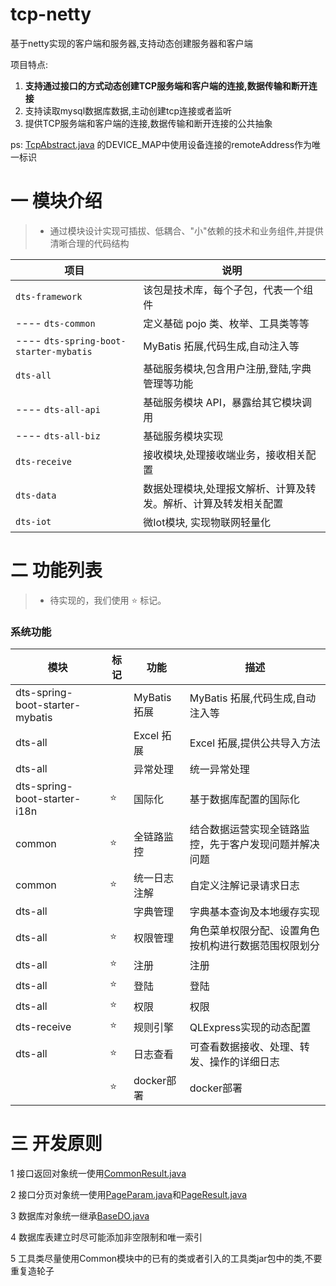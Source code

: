 # tcp-netty

基于netty实现的客户端和服务器,支持动态创建服务器和客户端

项目特点:
1. **支持通过接口的方式动态创建TCP服务端和客户端的连接,数据传输和断开连接**
2. 支持读取mysql数据库数据,主动创建tcp连接或者监听
3. 提供TCP服务端和客户端的连接,数据传输和断开连接的公共抽象

ps: [TcpAbstract.java](netty%2Fsrc%2Fmain%2Fjava%2Fcom%2Fcn%2Fnetty%2FTcpAbstract.java)
的DEVICE_MAP中使用设备连接的remoteAddress作为唯一标识

# 一 模块介绍

> * 通过模块设计实现可插拔、低耦合、"小"依赖的技术和业务组件,并提供清晰合理的代码结构

| 项目                                     | 说明                               |
|----------------------------------------|----------------------------------|
| `dts-framework`                        | 该包是技术库，每个子包，代表一个组件               |
| ---- `dts-common`                      | 定义基础 pojo 类、枚举、工具类等等             |
| ---- `dts-spring-boot-starter-mybatis` | MyBatis 拓展,代码生成,自动注入等            |
| `dts-all`                              | 基础服务模块,包含用户注册,登陆,字典管理等功能         |
| ---- `dts-all-api`                     | 基础服务模块 API，暴露给其它模块调用             |
| ---- `dts-all-biz`                     | 基础服务模块实现                         |
| `dts-receive`                          | 接收模块,处理接收端业务，接收相关配置              | |
| `dts-data`                             | 数据处理模块,处理报文解析、计算及转发。解析、计算及转发相关配置 |
| `dts-iot`                              | 微Iot模块,    实现物联网轻量化              |

# 二 功能列表
> * 待实现的，我们使用 ⭐️ 标记。

### 系统功能

| 模块                              | 标记 | 功能         | 描述                          |
|---------------------------------|----|------------|-----------------------------|
| dts-spring-boot-starter-mybatis |    | MyBatis 拓展 | MyBatis 拓展,代码生成,自动注入等       |
| dts-all                         |    | Excel 拓展   | Excel 拓展,提供公共导入方法           |
| dts-all                         |    | 异常处理       | 统一异常处理                      |
| dts-spring-boot-starter-i18n    | ⭐️ | 国际化        | 基于数据库配置的国际化                 |
| common                          | ⭐️ | 全链路监控      | 结合数据运营实现全链路监控，先于客户发现问题并解决问题 |
| common                          | ⭐️ | 统一日志注解     | 自定义注解记录请求日志                 |
| dts-all                         |    | 字典管理       | 字典基本查询及本地缓存实现               |
| dts-all                         | ⭐️ | 权限管理       | 角色菜单权限分配、设置角色按机构进行数据范围权限划分  |
| dts-all                         | ⭐️ | 注册         | 注册                          |
| dts-all                         | ⭐️ | 登陆         | 登陆                          |
| dts-all                         | ⭐️ | 权限         | 权限                          |
| dts-receive                     | ⭐️ | 规则引擎       | QLExpress实现的动态配置            |
| dts-all                         | ⭐️ | 日志查看       | 可查看数据接收、处理、转发、操作的详细日志       |
|                                 | ⭐️ | docker部署   | docker部署                    |

# 三 开发原则
1 接口返回对象统一使用[CommonResult.java](common%2Fsrc%2Fmain%2Fjava%2Fchc%2Fdts%2Fcommon%2Fpojo%2FCommonResult.java)

2 接口分页对象统一使用[PageParam.java](common%2Fsrc%2Fmain%2Fjava%2Fchc%2Fdts%2Fcommon%2Fpojo%2FPageParam.java)和[PageResult.java](common%2Fsrc%2Fmain%2Fjava%2Fchc%2Fdts%2Fcommon%2Fpojo%2FPageResult.java)

3 数据库对象统一继承[BaseDO.java](common%2Fsrc%2Fmain%2Fjava%2Fchc%2Fdts%2Fcommon%2Fpojo%2FBaseDO.java)

4 数据库表建立时尽可能添加非空限制和唯一索引

5 工具类尽量使用Common模块中的已有的类或者引入的工具类jar包中的类,不要重复造轮子